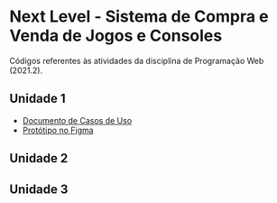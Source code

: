 # Next Level - Sistema de Compra e Venda de Jogos e Consoles
Códigos referentes às atividades da disciplina de Programação Web (2021.2).

## Unidade 1
- <a href="https://docs.google.com/document/d/1J29BUBS0KMMr8B_l7uMKgmap9MvcqaoIfd47ABJ_80w/edit?usp=sharing" target="_blank">Documento de Casos de Uso</a>
- <a href="https://www.figma.com/file/WqyIH96FxgFJoKSWgHScFM/Next-Level?node-id=110%3A116" target="_blank">Protótipo no Figma</a>

## Unidade 2

## Unidade 3
